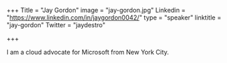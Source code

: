 +++
Title = "Jay Gordon"
image = "jay-gordon.jpg"
Linkedin = "https://www.linkedin.com/in/jaygordon0042/"
type = "speaker"
linktitle = "jay-gordon"
Twitter = "jaydestro"

+++

I am a cloud advocate for Microsoft from New York City. 

